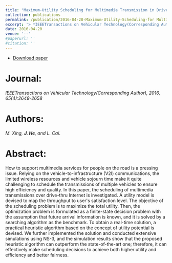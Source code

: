 ```yaml
---
title: "Maximum-Utility Scheduling for Multimedia Transmission in Drive-ThruInternet"
collection: publications
permalink: /publication/2016-04-20-Maximum-Utility-Scheduling-for Multimedia-Transmission/
excerpt: '> *IEEETransactions on Vehicular Technology(Corresponding Author), 2016, 65(4):2649-2658*<br>*M. Xing, **J. He**, and L. Cai*.'
date: 2016-04-20
venue: '--'
#paperurl: ''
#citation: ''
---  
```

- [Download paper](https://ieeexplore.ieee.org/document/7089288/)  


Journal:  
===  
*IEEETransactions on Vehicular Technology(Corresponding Author), 2016, 65(4):2649-2658*  

Authors:  
===  
*M. Xing, **J. He**, and L. Cai*.  

Abstract:  
===  
How to support multimedia services for people on the road is a pressing issue. Relying on the vehicle-to-infrastructure (V2I) communications, the limited wireless resources and vehicle sojourn time make it quite challenging to schedule the transmissions of multiple vehicles to ensure high efficiency and quality. In this paper, the scheduling of multimedia transmissions over drive-thru Internet is investigated. A utility model is devised to map the throughput to user's satisfaction level. The objective of the scheduling problem is to maximize the total utility. Then, the optimization problem is formulated as a finite-state decision problem with the assumption that future arrival information is known, and it is solved by a searching algorithm as the benchmark. To obtain a real-time solution, a practical heuristic algorithm based on the concept of utility potential is devised. We further implemented the solution and conducted extensive simulations using NS-3, and the simulation results show that the proposed heuristic algorithm can outperform the state-of-the-art one; therefore, it can effectively make scheduling decisions to achieve both higher utility and efficiency and better fairness.  
